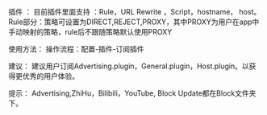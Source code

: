 插件 ：
目前插件里面支持 ：Rule，URL Rewrite ，Script，hostname， host。
Rule部分：策略可设置为DIRECT,REJECT,PROXY，其中PROXY为用户在app中手动映射的策略，rule后不跟随策略默认使用PROXY

使用方法：
操作流程：配置-插件-订阅插件

建议：
建议用户订阅Advertising.plugin，General.plugin，Host.plugin。以获得更优秀的用户体验。

提示：
Advertising,ZhiHu，Bilibili，YouTube, Block Update都在Block文件夹下。
